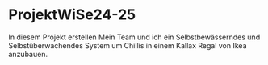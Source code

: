 # ProjektWiSe24-25

In diesem Projekt erstellen Mein Team und ich ein Selbstbewässerndes und Selbstüberwachendes System
um Chillis in einem Kallax Regal von Ikea anzubauen.
